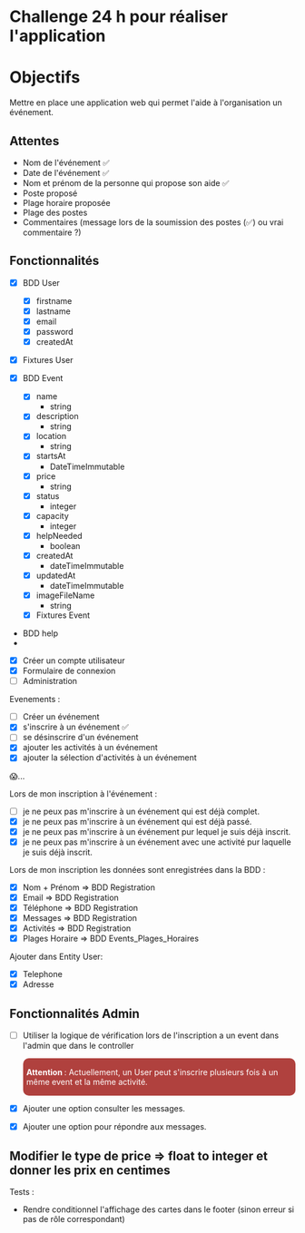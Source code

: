 # Challenge 24 h pour réaliser l'application

# Objectifs
Mettre en place une application web qui permet l'aide à l'organisation un événement.

## Attentes
- Nom de l'événement ✅
- Date de l'événement ✅
- Nom et prénom de la personne qui propose son aide ✅
- Poste proposé
- Plage horaire proposée
- Plage des postes
- Commentaires (message lors de la soumission des postes (✅) ou vrai commentaire ?)

## Fonctionnalités
- [x] BDD User
  - [x] firstname
  - [x] lastname
  - [x] email
  - [x] password
  - [x] createdAt
- [x] Fixtures User

- [x] BDD Event
  - [x] name
    - string
  - [x] description
    - string
  - [x] location
    - string
  - [x] startsAt
    - DateTimeImmutable
  - [x] price
    - string
  - [x] status
    - integer
  - [x] capacity
    - integer
  - [x] helpNeeded
    - boolean
  - [x] createdAt
    - dateTimeImmutable
  - [x] updatedAt
    - dateTimeImmutable
  - [x] imageFileName
    - string
  - [x] Fixtures Event 

- BDD help
- 
- [x] Créer un compte utilisateur
- [x] Formulaire de connexion
- [ ] Administration

Evenements :
- [ ] Créer un événement
- [x] s'inscrire à un événement ✅
- [ ] se désinscrire d'un événement
- [x] ajouter les activités à un événement
- [x] ajouter la sélection d'activités à un événement

😱...

Lors de mon inscription à l'événement :
- [ ] je ne peux pas m'inscrire à un événement qui est déjà complet.
- [x] je ne peux pas m'inscrire à un événement qui est déjà passé.
- [x] je ne peux pas m'inscrire à un événement pur lequel je suis déjà inscrit.
- [x] je ne peux pas m'inscrire à un événement avec une activité pur laquelle je suis déjà inscrit.

Lors de mon inscription les données sont enregistrées dans la BDD :
- [x] Nom + Prénom => BDD Registration
- [x] Email => BDD Registration
- [x] Téléphone => BDD Registration
- [x] Messages => BDD Registration
- [x] Activités => BDD Registration
- [x] Plages Horaire ⇒ BDD Events_Plages_Horaires

Ajouter dans Entity User:
- [x] Telephone
- [x] Adresse

## Fonctionnalités Admin
- [ ] Utiliser la logique de vérification lors de l'inscription a un event dans l'admin que dans le controller
  <div style="background-color: #B0413E; padding: 2px 6px; border-radius: 10px; margin-top: 10px;"> 
    <p style="color: #fff"> 
      <strong> 
        <i class="fas fa-exclamation-triangle"></i> 
        Attention 
      </strong> 
      : 
      Actuellement, un User peut s'inscrire plusieurs fois à un même event et la même activité.
    </p>
  </div>

- [X] Ajouter une option consulter les messages.
- [X] Ajouter une option pour répondre aux messages.

## Modifier le type de price => float to integer et donner les prix en centimes

Tests :
  - Rendre conditionnel l'affichage des cartes dans le footer (sinon erreur si pas de rôle correspondant)
